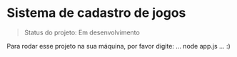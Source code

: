# Sistema de cadastro de jogos

> Status do projeto: Em desenvolvimento

Para rodar esse projeto na sua máquina, por favor digite:
...
node app.js
...
:)
